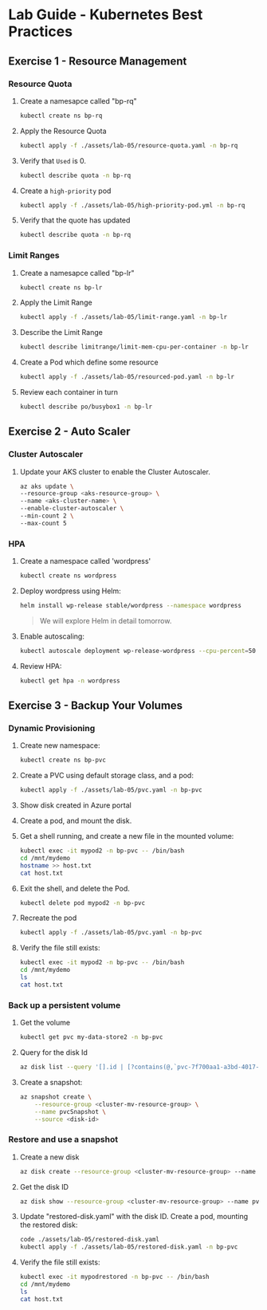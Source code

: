 # Lab Guide - Kubernetes Best Practices

## Exercise 1 - Resource Management

### Resource Quota

1. Create a namesapce called "bp-rq"

    ```bash
    kubectl create ns bp-rq
    ```

2. Apply the Resource Quota

    ```bash
    kubectl apply -f ./assets/lab-05/resource-quota.yaml -n bp-rq
    ```

3. Verify that ```Used``` is 0. 

    ```bash
    kubectl describe quota -n bp-rq
    ```

4. Create a ```high-priority``` pod

    ```bash
    kubectl apply -f ./assets/lab-05/high-priority-pod.yml -n bp-rq
    ```

5. Verify that the quote has updated

    ```bash
    kubectl describe quota -n bp-rq
    ```

### Limit Ranges

1. Create a namesapce called "bp-lr"

    ```bash
    kubectl create ns bp-lr
    ``` 

2. Apply the Limit Range

    ```bash
    kubectl apply -f ./assets/lab-05/limit-range.yaml -n bp-lr
    ```

3. Describe the Limit Range

    ```bash
    kubectl describe limitrange/limit-mem-cpu-per-container -n bp-lr
    ```

4. Create a Pod which define some resource

    ```bash
    kubectl apply -f ./assets/lab-05/resourced-pod.yaml -n bp-lr
    ```

5. Review each container in turn

    ```bash
    kubectl describe po/busybox1 -n bp-lr
    ```

## Exercise 2 - Auto Scaler

### Cluster Autoscaler

1. Update your AKS cluster to enable the Cluster Autoscaler.

    ```bash
    az aks update \
    --resource-group <aks-resource-group> \
    --name <aks-cluster-name> \
    --enable-cluster-autoscaler \
    --min-count 2 \
    --max-count 5
    ```

### HPA

1. Create a namespace called 'wordpress'

    ```bash
    kubectl create ns wordpress
    ```

1. Deploy wordpress using Helm:

    ```bash
    helm install wp-release stable/wordpress --namespace wordpress
    ```

    > We will explore Helm in detail tomorrow.

2. Enable autoscaling:

    ```bash
    kubectl autoscale deployment wp-release-wordpress --cpu-percent=50 --min=1 --max=3 -n wordpress
    ```

3. Review HPA:

    ```bash
    kubectl get hpa -n wordpress
    ```

## Exercise 3 - Backup Your Volumes

### Dynamic Provisioning

1. Create new namespace:

    ```bash
    kubectl create ns bp-pvc
    ```

2. Create a PVC using default storage class, and a pod:

    ```bash
    kubectl apply -f ./assets/lab-05/pvc.yaml -n bp-pvc
    ```

3. Show disk created in Azure portal

4. Create a pod, and mount the disk.

5. Get a shell running, and create a new file in the mounted volume:

    ```bash
    kubectl exec -it mypod2 -n bp-pvc -- /bin/bash
    cd /mnt/mydemo
    hostname >> host.txt
    cat host.txt
    ```

6. Exit the shell, and delete the Pod.

    ```bash
    kubectl delete pod mypod2 -n bp-pvc
    ```

7. Recreate the pod

    ```bash
    kubectl apply -f ./assets/lab-05/pvc.yaml -n bp-pvc
    ```

8. Verify the file still exists:

    ```bash
    kubectl exec -it mypod2 -n bp-pvc -- /bin/bash
    cd /mnt/mydemo
    ls
    cat host.txt
    ```

### Back up a persistent volume

1. Get the volume

    ```bash
    kubectl get pvc my-data-store2 -n bp-pvc
    ```

1. Query for the disk Id

    ```bash
    az disk list --query '[].id | [?contains(@,`pvc-7f700aa1-a3bd-4017-971c-ee054c3cf26a`)]' -o tsv
    ```

1. Create a snapshot:

    ```bash
    az snapshot create \
        --resource-group <cluster-mv-resource-group> \
        --name pvcSnapshot \
        --source <disk-id>
    ```

### Restore and use a snapshot

1. Create a new disk

    ```bash
    az disk create --resource-group <cluster-mv-resource-group> --name pvcRestored --source pvcSnapshot
    ```

1. Get the disk ID

    ```bash
    az disk show --resource-group <cluster-mv-resource-group> --name pvcRestored --query id -o tsv
    ```

1. Update "restored-disk.yaml" with the disk ID. Create a pod, mounting the restored disk:

    ```bash
    code ./assets/lab-05/restored-disk.yaml
    kubectl apply -f ./assets/lab-05/restored-disk.yaml -n bp-pvc
    ```

1. Verify the file still exists:

    ```bash
    kubectl exec -it mypodrestored -n bp-pvc -- /bin/bash
    cd /mnt/mydemo
    ls
    cat host.txt
    ```
